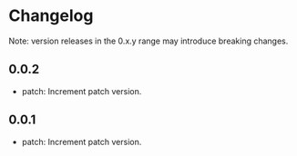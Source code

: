 # Changelog
Note: version releases in the 0.x.y range may introduce breaking changes.

## 0.0.2

- patch: Increment patch version.

## 0.0.1

- patch: Increment patch version.
